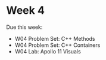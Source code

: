 # Week 4

Due this week:

* W04 Problem Set: C++ Methods
* W04 Problem Set: C++ Containers
* W04 Lab: Apollo 11 Visuals
